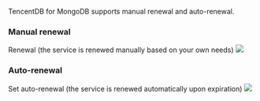 
TencentDB for MongoDB supports manual renewal and auto-renewal.

### Manual renewal
Renewal (the service is renewed manually based on your own needs)
 ![](https://mccdn.qcloud.com/static/img/1c2062061dd7dc094a2c6254cb8b2d14/2.png)


### Auto-renewal
Set auto-renewal (the service is renewed automatically upon expiration)
![](https://mccdn.qcloud.com/static/img/6e2ec83a69d347682b37c5f8298a3c9f/3.png)


